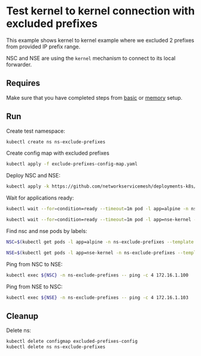# Test kernel to kernel connection with excluded prefixes

This example shows kernel to kernel example where we excluded 2 prefixes from provided IP prefix range. 

NSC and NSE are using the `kernel` mechanism to connect to its local forwarder.

## Requires

Make sure that you have completed steps from [basic](../../basic) or [memory](../../memory) setup.

## Run

Create test namespace:
```bash
kubectl create ns ns-exclude-prefixes
```

Create config map with excluded prefixes
```bash
kubectl apply -f exclude-prefixes-config-map.yaml
```

Deploy NSC and NSE:
```bash
kubectl apply -k https://github.com/networkservicemesh/deployments-k8s/examples/features/exclude-prefixes?ref=a8c036578026fe775635df11d1ea3b834af9171a
```

Wait for applications ready:
```bash
kubectl wait --for=condition=ready --timeout=1m pod -l app=alpine -n ns-exclude-prefixes
```
```bash
kubectl wait --for=condition=ready --timeout=1m pod -l app=nse-kernel -n ns-exclude-prefixes
```

Find nsc and nse pods by labels:
```bash
NSC=$(kubectl get pods -l app=alpine -n ns-exclude-prefixes --template '{{range .items}}{{.metadata.name}}{{"\n"}}{{end}}')
```
```bash
NSE=$(kubectl get pods -l app=nse-kernel -n ns-exclude-prefixes --template '{{range .items}}{{.metadata.name}}{{"\n"}}{{end}}')
```

Ping from NSC to NSE:
```bash
kubectl exec ${NSC} -n ns-exclude-prefixes -- ping -c 4 172.16.1.100
```

Ping from NSE to NSC:
```bash
kubectl exec ${NSE} -n ns-exclude-prefixes -- ping -c 4 172.16.1.103
```

## Cleanup

Delete ns:
```bash
kubectl delete configmap excluded-prefixes-config
kubectl delete ns ns-exclude-prefixes
```
